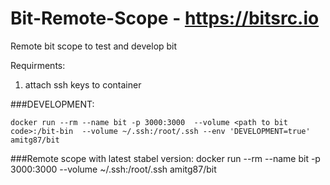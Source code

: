 # Bit-Remote-Scope - https://bitsrc.io
Remote bit scope to test and develop bit

Requirments: 
  1. attach ssh keys to container 


###DEVELOPMENT:

    docker run --rm --name bit -p 3000:3000  --volume <path to bit code>:/bit-bin  --volume ~/.ssh:/root/.ssh --env 'DEVELOPMENT=true'  amitg87/bit

###Remote scope with latest stabel version: 
    docker run --rm --name bit -p 3000:3000 --volume ~/.ssh:/root/.ssh amitg87/bit
      
    
